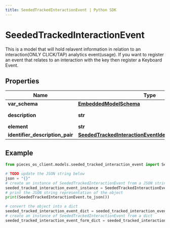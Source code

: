 ```yaml
---
title: SeededTrackedInteractionEvent | Python SDK
---
```


# SeededTrackedInteractionEvent

This is a model that will hold relavent information in relation to an interaction(ONLY CLICK/TAP) analytics event(usage). If you want to register an event that relates to an interaction with the key then register a Keyboard Event. 

## Properties

Name | Type | Description | Notes
------------ | ------------- | ------------- | -------------
**var_schema** | [**EmbeddedModelSchema**](EmbeddedModelSchema) |  | [optional] 
**description** | **str** | These need structure | 
**element** | **str** |  | [optional] 
**identifier_description_pair** | [**SeededTrackedInteractionEventIdentifierDescriptionPairs**](SeededTrackedInteractionEventIdentifierDescriptionPairs) |  | [optional] 

## Example

```python
from pieces_os_client.models.seeded_tracked_interaction_event import SeededTrackedInteractionEvent

# TODO update the JSON string below
json = "{}"
# create an instance of SeededTrackedInteractionEvent from a JSON string
seeded_tracked_interaction_event_instance = SeededTrackedInteractionEvent.from_json(json)
# print the JSON string representation of the object
print(SeededTrackedInteractionEvent.to_json())

# convert the object into a dict
seeded_tracked_interaction_event_dict = seeded_tracked_interaction_event_instance.to_dict()
# create an instance of SeededTrackedInteractionEvent from a dict
seeded_tracked_interaction_event_form_dict = seeded_tracked_interaction_event.from_dict(seeded_tracked_interaction_event_dict)
```


